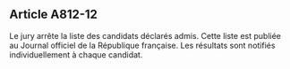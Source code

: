 Article A812-12
----
Le jury arrête la liste des candidats déclarés admis. Cette liste est publiée au
Journal officiel de la République française. Les résultats sont notifiés
individuellement à chaque candidat.
